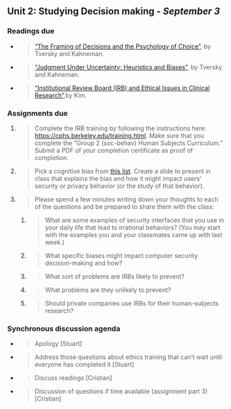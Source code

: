 
## Unit 2: Studying Decision making - *September 3*

### Readings due

  - > [<span class="underline">“The Framing of Decisions and the Psychology of Choice”</span>](https://www.jstor.org/stable/1685855?seq=1#page_scan_tab_contents), by Tversky and Kahneman.

  - > [<span class="underline">“Judgment Under Uncertainty: Heuristics and Biases”</span>](https://www.jstor.org/stable/1738360), by Tversky and Kahneman.

  - > [<span class="underline">“Institutional Review Board (IRB) and Ethical Issues in Clinical Research”</span>](https://www.ncbi.nlm.nih.gov/pmc/articles/PMC3272525/),by Kim.



### Assignments due

1.  > Complete the IRB training by following the instructions here: [<span class="underline">https://cphs.berkeley.edu/training.html</span>](https://cphs.berkeley.edu/training.html). Make sure that you complete the “Group 2 (soc-behav) Human Subjects Curriculum.” Submit a PDF of your completion certificate as proof of completion.

1.  > Pick a cognitive bias from [<span class="underline">this list</span>](https://en.wikipedia.org/wiki/List_of_cognitive_biases). Create a slide to present in class that explains the bias and how it might impact users’ security or privacy behavior (or the study of that behavior).

1.  > Please spend a few minutes writing down your thoughts to each of the questions and be prepared to share them with the class:

	1.  > What are some examples of security interfaces that you use in your daily life that lead to irrational behaviors? (You may start with the examples you and your classmates came up with last week.)

	1.  > What specific biases might impact computer security decision-making and how?

	1.  > What sort of problems are IRBs likely to prevent?

	1.  > What problems are they unlikely to prevent?

	1.  > Should private companies use IRBs for their human-subjects research?



### Synchronous discussion agenda

  - > Apology \[Stuart\]

  - > Address those questions about ethics training that can’t wait until everyone has completed it \[Stuart\]

  - > Discuss readings \[Cristian\]

  - > Discussion of questions if time available (assignment part 3) \[Cristian\]
